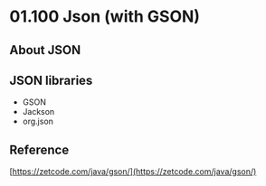# 01.100 Json (with GSON)

## About JSON

## JSON libraries

* GSON
* Jackson
* org.json


## Reference

[https://zetcode.com/java/gson/](https://zetcode.com/java/gson/)
